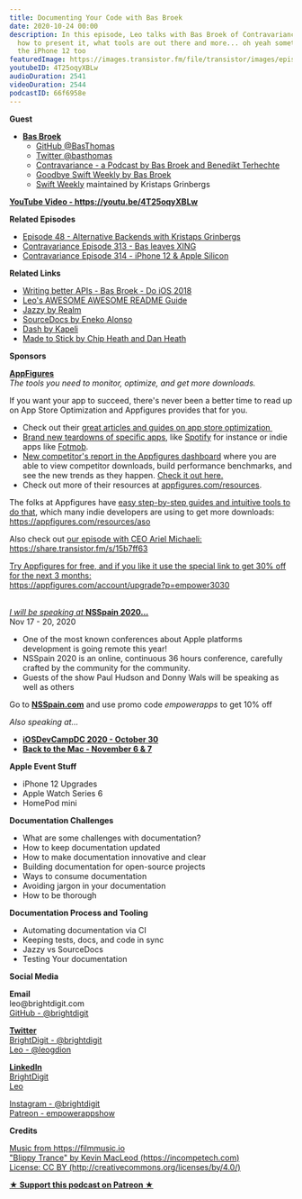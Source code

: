 ```yaml
---
title: Documenting Your Code with Bas Broek
date: 2020-10-24 00:00
description: In this episode, Leo talks with Bas Broek of Contravariance about documentation,
  how to present it, what tools are out there and more... oh yeah something about
  the iPhone 12 too
featuredImage: https://images.transistor.fm/file/transistor/images/episode/382673/full_1603484680-artwork.jpg
youtubeID: 4T25oqyXBLw
audioDuration: 2541
videoDuration: 2544
podcastID: 66f6958e
---
```

<p><b>Guest</b></p><ul><li>
<a href="%20https://basthomas.github.io"><strong>Bas Broek</strong></a><ul>
<li>
<a href="https://github.com/BasThomas">GitHub @BasThomas</a> </li>
<li><a href="https://twitter.com/basthomas">Twitter @basthomas</a></li>
<li><a href="https://contravariance.rocks">Contravariance - a Podcast by Bas Broek and Benedikt Terhechte</a></li>
<li><a href="https://basthomas.github.io/goodbye-swift-weekly">Goodbye Swift Weekly by Bas Broek</a></li>
<li>
<a href="https://swiftweekly.com">Swift Weekly</a> maintained by Kristaps Grinbergs</li>
</ul>
</li></ul><p><a href="https://youtu.be/4T25oqyXBLw"><strong>YouTube Video - https://youtu.be/4T25oqyXBLw</strong></a></p><p><b>Related Episodes</b></p><ul>
<li><a href="https://share.transistor.fm/s/fca974ca">Episode 48 - Alternative Backends with Kristaps Grinbergs</a></li>
<li><a href="https://contravariance.rocks/episodes/313_show_notes.html">Contravariance Episode 313 - Bas leaves XING</a></li>
<li><a href="https://contravariance.rocks/episodes/314_show_notes.html">Contravariance Episode 314 - iPhone 12 &amp; Apple Silicon</a></li>
</ul><p><b>Related Links</b></p><ul>
<li><a href="https://www.youtube.com/watch?v=V9zmHUlPMfs">Writing better APIs - Bas Broek - Do iOS 2018</a></li>
<li><a href="https://github.com/leogdion/AWESOME-AWESOME-README">Leo's AWESOME AWESOME README Guide</a></li>
<li><a href="https://github.com/realm/jazzy">Jazzy by Realm</a></li>
<li><a href="https://github.com/eneko/SourceDocs">SourceDocs by Eneko Alonso</a></li>
<li><a href="https://kapeli.com/dash">Dash by Kapeli</a></li>
<li><a href="https://heathbrothers.com/books/made-to-stick/">Made to Stick by Chip Heath and Dan Heath</a></li>
</ul><p><b>Sponsors</b></p><p><a href="https://appfigures.com/account/upgrade?p=empower3030"><strong>AppFigures</strong></a><strong><br></strong><em>The tools you need to monitor, optimize, and get more downloads.</em><strong></strong></p><p>If you want your app to succeed, there's never been a better time to read up on App Store Optimization and Appfigures provides that for you. </p><ul>
<li>Check out their <a href="https://appfigures.com/resources">great articles and guides on app store optimization </a>
</li>
<li>
<a href="https://appfigures.com/resources/tagged/aso-teardown">Brand new teardowns of specific apps</a>, like <a href="https://appfigures.com/resources/aso/optimization-teardown-spotify">Spotify</a> for instance or indie apps like <a href="https://appfigures.com/resources/aso/aso-teardown-fotmob">Fotmob</a>.</li>
<li>
<a href="https://appfigures.com/reports/competitors?utm_source=empowerapps">New competitor's report in the Appfigures dashboard</a> where you are able to view competitor downloads, build performance benchmarks, and see the new trends as they happen. <a href="https://appfigures.com/reports/competitors?utm_source=empowerapps">Check it out here.</a>
</li>
<li>Check out more of their resources at <a href="http://appfigures.com/resources">appfigures.com/resources</a>.</li>
</ul><p>The folks at Appfigures have <a href="https://appfigures.com/resources/aso">easy step-by-step guides and intuitive tools to do that</a>, which many indie developers are using to get more downloads:<br><a href="https://appfigures.com/resources/aso">https://appfigures.com/resources/aso</a></p><p>Also check out <a href="https://share.transistor.fm/s/15b7ff63">our episode with CEO Ariel Michaeli:<br>https://share.transistor.fm/s/15b7ff63</a></p><p><a href="https://appfigures.com/account/upgrade?p=empower3030">Try Appfigures for free, and if you like it use the special link to get 30% off for the next 3 months:</a><a href="https://www.linode.com/?r=97e09acbd5d304d87dadef749491d245e71c74e7"><br></a><a href="https://appfigures.com/account/upgrade?p=empower3030">https://appfigures.com/account/upgrade?p=empower3030</a></p><p><br><a href="https://remote.nsspain.com/"><em>I will be speaking at </em><strong>NSSpain 2020...</strong></a><br>Nov 17 - 20, 2020</p><ul>
<li>One of the most known conferences about Apple platforms development is going remote this year! </li>
<li>NSSpain 2020 is an online, continuous 36 hours conference, carefully crafted by the community for the community.</li>
<li>Guests of the show Paul Hudson and Donny Wals will be speaking as well as others</li>
</ul><p>Go to <a href="https://remote.nsspain.com/"><strong>NSSpain.com</strong></a> and use promo code <em>empowerapps </em>to get 10% off</p><p><em>Also speaking at...</em></p><ul>
<li><a href="https://www.iosdevcampdc.com/"><strong>iOSDevCampDC 2020 - October 30</strong></a></li>
<li><a href="https://backtomac.org/"><strong>Back to the Mac - November 6 &amp; 7</strong></a></li>
</ul><p><b>Apple Event Stuff</b></p><ul>
<li>iPhone 12 Upgrades</li>
<li>Apple Watch Series 6</li>
<li>HomePod mini</li>
</ul><p><b>Documentation Challenges</b></p><ul>
<li>What are some challenges with documentation?</li>
<li>How to keep documentation updated</li>
<li>How to make documentation innovative and clear</li>
<li>Building documentation for open-source projects</li>
<li>Ways to consume documentation</li>
<li>Avoiding jargon in your documentation</li>
<li>How to be thorough</li>
</ul><p><b>Documentation Process and Tooling</b></p><ul>
<li>Automating documentation via CI</li>
<li>Keeping tests, docs, and code in sync</li>
<li>Jazzy vs SourceDocs</li>
<li>Testing Your documentation</li>
</ul><p><b>Social Media</b></p><p><strong>Email</strong><br>leo@brightdigit.com<br><a href="https://github.com/brightdigit">GitHub - @brightdigit</a></p><p><a href="https://twitter.com/brightdigit"><strong>Twitter </strong><br>BrightDigit - @brightdigit</a><br><a href="https://twitter.com/leogdion">Leo - @leogdion</a></p><p><a href="https://www.linkedin.com/company/bright-digit"><strong>LinkedIn</strong><br>BrightDigit</a><br><a href="https://www.linkedin.com/in/leogdion/">Leo</a></p><p><a href="https://www.instagram.com/brightdigit/">Instagram - @brightdigit</a><br><a href="https://www.patreon.com/empowerappsshow">Patreon - empowerappshow</a></p><p><b>Credits</b></p><p><a href="https://filmmusic.io/">Music from https://filmmusic.io</a><br><a href="https://incompetech.com/">"Blippy Trance" by Kevin MacLeod (https://incompetech.com)</a><br><a href="http://creativecommons.org/licenses/by/4.0/">License: CC BY (http://creativecommons.org/licenses/by/4.0/)</a></p><p><strong><a href="https://www.patreon.com/empowerappsshow" rel="payment" title="★ Support this podcast on Patreon ★">★ Support this podcast on Patreon ★</a></strong></p>
      
